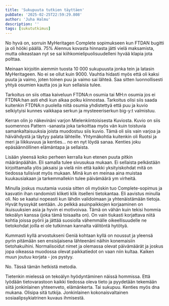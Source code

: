 ```yaml
---
title: 'Sukupuuta tutkien täyttäen'
pubDate: '2025-02-25T22:59:29.808'
author: 'Juha Halmu'
description: ''
tags: [sukututkimus]
---
```

No hyvä on, sorruin MyHeritagen Complete sopimukseen kun FTDAN bugitti ja oli hööki päällä. 75% Alennus kovasta hinnasta jätti vielä maksamista, mutta oikeastaan nyt se sai kiihkomielipuolisuudelleni hyvää klapia jota polttaa. 

Meinaan kirjoitin aiemmin tuosta 10 000 sukupuusta jonka tein ja latasin MyHeritageen. No ei se ollut kuin 9000. Vauhtia hidasti myös että oli kaksi puuta ja vaimo, joten toinen puu ja vaimo sai lähteä. Saa sitten luonnollisesti yhtyä osumien kautta jos ja kun sellaisia tulee. 

Tarkoitus on siis ottaa kaiveluun FTDNA:n osumia tai MH:n osumia jos ei FTDNA:han asti ehdi kun alkaa polku kiinnostaa. Tarkoitus olisi siis saada kuitenkin FTDNA:n puolella niitä osumia yhdistettyä että puu ja kuvio selkiytyisi kunnes vaikkapa serkun ja mysteeeriserkun big-y:t valmistuu.

Kerran olin jo näkevinäni varjon Mielenkiintoisisesta Kuviosta. Kuvio on siis suomennos Pattern -sanasta joka tarkoittaa myös vän kuin toistuvia samankaltaisuuksia joista muodostuu siis kuvio. Tämä oli siis vain varjoa ja häivähdystä ja täytyy palata lähteille. Yhtymäkohtia kuitenkin oli Ruotsi ja meri ja liikkuvuus ja kenties... no en nyt löydä sanaa. Kenties joku epäsäännöllinen elämäntapa ja sellaista.

Lisään yleensä koko perheen kerralla kun etenen puuta pitkin määränpäähän. Eli samalla tulee sivusukua mukaan. Ei sellaista pelkästään kirjoittamalla ylös jaksaisi ja vielä niin että kaikki yksityiskohdat mitä on tiedossa tulisivat myös mukaan. Minä kun en meinaa aina muistaa kuukausiakaan ja tarkemmallekin tulee päivämäärä ym virheitä. 

Minulla joskus muutamia vuosia sitten oli myöskin tuo Complete-sopimus ja kasvatin ihan randomisti kliketi klik itselleni tietokantaa. Eli aavistus minulla oli. No se kaatui nopeasti kun lähdin validoimaan ja yhtenäistämään tietoja. Hyvät hyssykät sentään. Jo pelkkä asuinpaikkojen korjaaminen on ikuisuuksien asia ja hyvin ei motivoivaa. Tämä on vähän kuin tekisi hommia tekoälyn kanssa (joka tämä toisaalta on). On vain tiukasti korjattava niitä kohtia joissa pyörii ja jättää suosiolla vähemmälle oikeellisuudelle ne tietokohdat joilla ei ole tutkinnan kannalta välitöntä hytötyä. 

Kummasti kyllä arvostukseni Geniä kohtaan kyllä on noussut ja yleensä pyrin pitämään sen ensisijaisena lähteenäni näihin konemaisiin tietohakuihini. Normalisoidut nimet ja olemassa olevat päivämäärät ja joskus jopa oikeassa muodossa olevat paikkatiedot on vaan niin kultaa. Kaiken muun joutuu korjata - jos pystyy. 

No. Tässä tämän hetkistä metodia. 

Tietenkin mielessä on tekoälyn hyödyntäminen näissä hommissa. Että lyödään tietovarastoon kaikki tiedossa oleva tieto ja pyydetään tekemään siitä jonkinlainen yhteenveto, elämänkerta. Tai sukupuu. Kenties myös dna mukana. Olisipa sitä tutkija. Jonkinlainen kokonaisvaltainen sosiaalipsykiatrinen kuvaus ihmisestä.   

